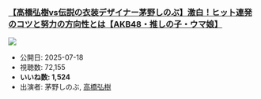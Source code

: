 ### [【高橋弘樹vs伝説の衣装デザイナー茅野しのぶ】激白！ヒット連発のコツと努力の方向性とは【AKB48・推しの子・ウマ娘】](https://www.youtube.com/watch?v=xCWiaPpaq9c)
[![](https://img.youtube.com/vi/xCWiaPpaq9c/sddefault.jpg)](https://www.youtube.com/watch?v=xCWiaPpaq9c)
-   公開日: 2025-07-18
-   視聴数: 72,155
-   **いいね数: 1,524**
-   出演者: 茅野しのぶ, [高橋弘樹](/rehacq_fan/people/高橋弘樹 "wikilink")
